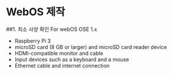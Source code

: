 # WebOS 제작
##1. 최소 사양 확인
For webOS OSE 1.x
- Raspberry Pi 3
- microSD card (8 GB or larger) and microSD card reader device
- HDMI-compatible monitor and cable
- Input devices such as a keyboard and a mouse
- Ethernet cable and internet connection
